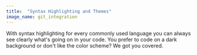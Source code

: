 ```yaml
---
title:  "Syntax Highlighting and Themes"
image_name: git_integration
---
```


With syntax highlighting for every commonly used language you can always see clearly what's going on in your code. You prefer to code on a dark background or don't like the color scheme? We got you covered.
